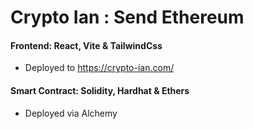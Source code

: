 # Crypto Ian : Send Ethereum

 
#### Frontend: React, Vite & TailwindCss
- Deployed to https://crypto-ian.com/


#### Smart Contract: Solidity, Hardhat & Ethers
- Deployed via Alchemy
